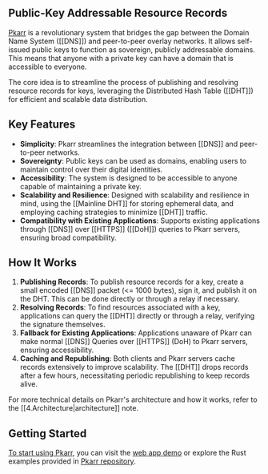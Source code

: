 ## Public-Key Addressable Resource Records

[Pkarr](https://pkarr.org) is a revolutionary system that bridges the gap between the Domain Name System ([[DNS]]) and peer-to-peer overlay networks. It allows self-issued public keys to function as sovereign, publicly addressable domains. This means that anyone with a private key can have a domain that is accessible to everyone.

The core idea is to streamline the process of publishing and resolving resource records for keys, leveraging the Distributed Hash Table ([[DHT]]) for efficient and scalable data distribution.

## Key Features

- **Simplicity**: Pkarr streamlines the integration between [[DNS]] and peer-to-peer networks.
- **Sovereignty**: Public keys can be used as domains, enabling users to maintain control over their digital identities.
- **Accessibility**: The system is designed to be accessible to anyone capable of maintaining a private key.
- **Scalability and Resilience**: Designed with scalability and resilience in mind, using the [[Mainline DHT]] for storing ephemeral data, and employing caching strategies to minimize [[DHT]] traffic.
- **Compatibility with Existing Applications**: Supports existing applications through [[DNS]] over [[HTTPS]] ([[DoH]]) queries to Pkarr servers, ensuring broad compatibility.

## How It Works

1. **Publishing Records**: To publish resource records for a key, create a small encoded [[DNS]] packet (<= 1000 bytes), sign it, and publish it on the DHT. This can be done directly or through a relay if necessary.
2. **Resolving Records**: To find resources associated with a key, applications can query the [[DHT]] directly or through a relay, verifying the signature themselves.
3. **Fallback for Existing Applications**: Applications unaware of Pkarr can make normal [[DNS]] Queries over [[HTTPS]] (DoH) to Pkarr servers, ensuring accessibility.
4. **Caching and Republishing**: Both clients and Pkarr servers cache records extensively to improve scalability. The [[DHT]] drops records after a few hours, necessitating periodic republishing to keep records alive.

For more technical details on Pkarr's architecture and how it works, refer to the [[4.Architecture|architecture]] note.

## Getting Started

[To start using Pkarr](2.Getting%20Started%20with%20Pkarr.md), you can visit the [web app demo](https://app.pkarr.org) or explore the Rust examples provided in [Pkarr repository](https://github.com/Nuhvi/pkarr/).
